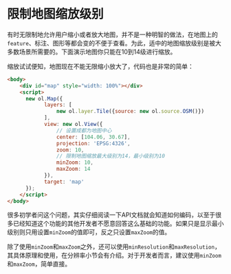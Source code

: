 # 限制地图缩放级别

有时无限制地允许用户缩小或者放大地图，并不是一种明智的做法，在地图上的`feature`、标注、图形等都会变的不便于查看。为此，适中的地图缩放级别是被大多数场景所需要的。下面演示地图你只能在10到14级进行缩放。

<head>                  
	<link href="../src/ol3.13.1/ol.css" rel="stylesheet" type="text/css" />
	<script type="text/javascript" src="../src/ol3.13.1/ol.js" charset="utf-8"></script>
</head>
<div id="map" style="width: 100%"></div>
<script>
  new ol.Map({
		layers: [
			new ol.layer.Tile({source: new ol.source.OSM()})
		],
		view: new ol.View({
			// 设置成都为地图中心
			center: [104.06, 30.67],
			projection: 'EPSG:4326',
			zoom: 10,
			minZoom: 10,
			maxZoom: 14
		}),
		target: 'map'
  });
</script>

缩放试试便知，地图现在不能无限缩小放大了，代码也是非常的简单：

```html
<body>
	<div id="map" style="width: 100%"></div>
	<script>
	  new ol.Map({
			layers: [
				new ol.layer.Tile({source: new ol.source.OSM()})
			],
			view: new ol.View({
				// 设置成都为地图中心
				center: [104.06, 30.67],
				projection: 'EPSG:4326',
				zoom: 10,
				// 限制地图缩放最大级别为14，最小级别为10
				minZoom: 10,
				maxZoom: 14
			}),
			target: 'map'
	  });
	</script>
</body>
```
很多初学者问这个问题，其实仔细阅读一下API文档就会知道如何编码，以至于很多已经知道这个功能的其他开发者不愿意回答这么基础的功能。如果只是显示最小级别则只用设置`minZoom`的值即可，反之只设置`maxZoom`的值。

除了使用`minZoom`和`maxZoom`之外，还可以使用`minResolution`和`maxResolution`，其具体原理和使用，在分辨率小节会有介绍。对于开发者而言，建议使用`minZoom`和`maxZoom`，简单直接。
